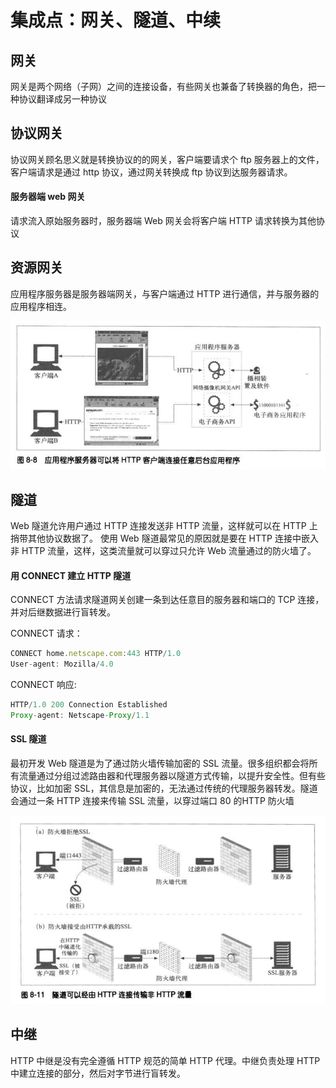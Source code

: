 # 集成点：网关、隧道、中续

## 网关

网关是两个网络（子网）之间的连接设备，有些网关也兼备了转换器的角色，把一种协议翻译成另一种协议

## 协议网关

协议网关顾名思义就是转换协议的的网关，客户端要请求个 ftp 服务器上的文件，客户端请求是通过 http 协议，通过网关转换成 ftp 协议到达服务器请求。

#### 服务器端 web 网关

请求流入原始服务器时，服务器端 Web 网关会将客户端 HTTP 请求转换为其他协议

## 资源网关

应用程序服务器是服务器端网关，与客户端通过 HTTP 进行通信，并与服务器的应用程序相连。

![Image text](/images/1648121892(1).png)

## 隧道

Web 隧道允许用户通过 HTTP 连接发送非 HTTP 流量，这样就可以在 HTTP 上捎带其他协议数据了。 使用 Web 隧道最常见的原因就是要在 HTTP 连接中嵌入非 HTTP 流量，这样，这类流量就可以穿过只允许 Web 流量通过的防火墙了。

#### 用 CONNECT 建立 HTTP 隧道

CONNECT 方法请求隧道网关创建一条到达任意目的服务器和端口的 TCP 连接，并对后继数据进行盲转发。

CONNECT 请求：

```js
CONNECT home.netscape.com:443 HTTP/1.0
User-agent: Mozilla/4.0
```

CONNECT 响应:

```js
HTTP/1.0 200 Connection Established
Proxy-agent: Netscape-Proxy/1.1
```

#### SSL 隧道

最初开发 Web 隧道是为了通过防火墙传输加密的 SSL 流量。很多组织都会将所有流量通过分组过滤路由器和代理服务器以隧道方式传输，以提升安全性。但有些协议，比如加密 SSL，其信息是加密的，无法通过传统的代理服务器转发。隧道会通过一条 HTTP 连接来传输 SSL 流量，以穿过端口 80 的HTTP 防火墙

![Image text](/images/1648122643(1).png)

## 中继

HTTP 中继是没有完全遵循 HTTP 规范的简单 HTTP 代理。中继负责处理 HTTP 中建立连接的部分，然后对字节进行盲转发。